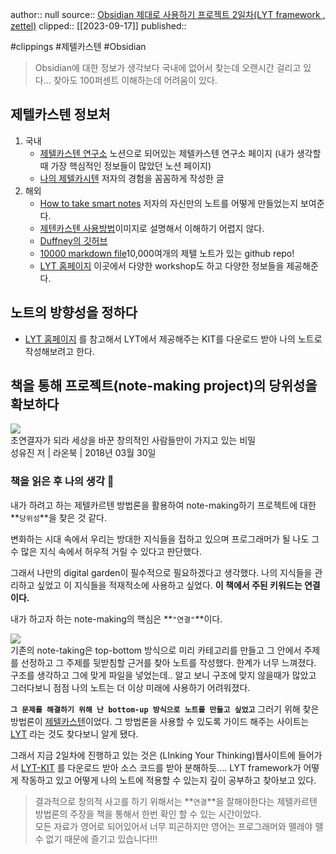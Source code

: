 author:: null
source:: [Obsidian 제대로 사용하기 프로젝트 2일차(LYT framework , zettel)](https://velog.io/@sharphand1/Obsidian-%EC%A0%9C%EB%8C%80%EB%A1%9C-%EC%82%AC%EC%9A%A9%ED%95%98%EA%B8%B0-%ED%94%84%EB%A1%9C%EC%A0%9D%ED%8A%B8-2%EC%9D%BC%EC%B0%A8)
clipped:: [[2023-09-17]]
published:: 

#clippings #제텔카스텐 #Obsidian 

> Obsidian에 대한 정보가 생각보다 국내에 없어서 찾는데 오랜시간 걸리고 있다... 찾아도 100퍼센트 이해하는데 어려움이 있다.

  

## 제텔카스텐 정보처

1.  국내
    -   [제텔카스텐 연구소](https://www.zklab.kr/) 노션으로 되어있는 제텔카스텐 연구소 페이지 (내가 생각할때 가장 핵심적인 정보들이 많았던 노션 페이지)
    -   [나의 제텔카시텐](https://dohnald.github.io/post/zettelkasten.html) 저자의 경험을 꼼꼼하게 작성한 글
2.  해외
    -   [How to take smart notes](https://www.lesswrong.com/posts/T382CLwAjsy3fmecf/how-to-take-smart-notes-ahrens-2017) 저자의 자신만의 노트를 어떻게 만들었는지 보여준다.
    -   [제텐카스텐 사용방법](https://www.jhonatandasilva.com/published/1622716900)이미지로 설명해서 이해하기 어렵지 않다.
    -   [Duffney의 깃허브](https://github.com/Duffney/smart-notes)
    -   [10000 markdown file](https://github.com/Zettelkasten-Method/10000-markdown-files/tree/master/10000%20markdown%20files)10,000여개의 제텔 노트가 있는 github repo!
    -   [LYT 홈페이지](https://www.linkingyourthinking.com/lyt-kit-course/onboarding) 이곳에서 다양한 workshop도 하고 다양한 정보들을 제공해준다.

  

## 노트의 방향성을 정하다

-   [LYT 홈페이지](https://www.linkingyourthinking.com/lyt-kit-course/onboarding) 를 참고해서 LYT에서 제공해주는 KIT를 다운로드 받아 나의 노트로 작성해보려고 한다.

  

## 책을 통해 프로젝트(note-making project)의 당위성을 확보하다

![](https://velog.velcdn.com/images/sharphand1/post/4eace18c-9bc6-4bb0-a3b3-deb1fc41974e/image.png)  
초연결자가 되라 세상을 바꾼 창의적인 사람들만이 가지고 있는 비밀  
성유진 저 | 라온북 | 2018년 03월 30일

### 책을 읽은 후 나의 생각 👣

내가 하려고 하는 제텔카르텐 방법론을 활용하여 note-making하기 프로젝트에 대한 **`당위성`**을 찾은 것 같다.

변화하는 시대 속에서 우리는 방대한 지식들을 접하고 있으며 프로그래머가 될 나도 그 수 많은 지식 속에서 허우적 거릴 수 있다고 판단했다.

그래서 나만의 digital garden이 필수적으로 필요하겠다고 생각했다. 나의 지식들을 관리하고 싶었고 이 지식들을 적재적소에 사용하고 싶었다. **이 책에서 주된 키워드는 연결이다.**

내가 하고자 하는 note-making의 핵심은 **`"연결"`**이다.

![](https://velog.velcdn.com/images/sharphand1/post/f5255db4-07d0-4c81-948e-1aed5f77409c/image.png)  
기존의 note-taking은 top-bottom 방식으로 미리 카테고리를 만들고 그 안에서 주제를 선정하고 그 주제를 뒷받침할 근거를 찾아 노트를 작성했다. 한계가 너무 느껴졌다. 구조를 생각하고 그에 맞게 파일을 넣었는데.. 알고 보니 구조에 맞지 않을때가 많았고 그러다보니 점점 나의 노트는 더 이상 미래에 사용하기 어려워졌다.

**`그 문제를 해결하기 위해 난 bottom-up 방식으로 노트를 만들고 싶었고`** 그러기 위해 찾은 방법론이 [제텔카스텐](https://www.zklab.kr/)이었다. 그 방법론을 사용할 수 있도록 가이드 해주는 사이트는 [LYT](https://www.linkingyourthinking.com/lyt-kit-course/onboarding) 라는 것도 찾다보니 알게 됐다.

그래서 지금 2일차에 진행하고 있는 것은 (LInking Your Thinking)웹사이트에 들어가서 [LYT-KIT](https://www.linkingyourthinking.com/lyt-kit-course/onboarding) 를 다운로드 받아 소스 코드를 받아 분해하듯.... LYT framework가 어떻게 작동하고 있고 어떻게 나의 노트에 적용할 수 있는지 깊이 공부하고 찾아보고 있다.

> 결과적으로 창의적 사고를 하기 위해서는 **`연결`**을 잘해야한다는 제텔카르텐 방법론의 주장을 책을 통해서 한번 확인 할 수 있는 시간이었다.  
> 모든 자료가 영어로 되어있어서 너무 피곤하지만 영어는 프로그래머와 뗄레야 뗄 수 없기 때문에 즐기고 있습니다!!!
